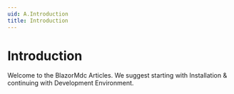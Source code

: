 ```yaml
---
uid: A.Introduction
title: Introduction
---
```

# Introduction

Welcome to the BlazorMdc Articles. We suggest starting with Installation & continuing with Development Environment.